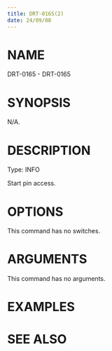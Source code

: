 ```yaml
---
title: DRT-0165(2)
date: 24/09/08
---
```


# NAME

DRT-0165 - DRT-0165

# SYNOPSIS

N/A.

# DESCRIPTION

Type: INFO

Start pin access.

# OPTIONS

This command has no switches.

# ARGUMENTS

This command has no arguments.

# EXAMPLES

# SEE ALSO
